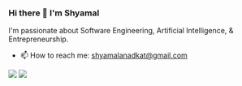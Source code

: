 ### Hi there 👋 I'm Shyamal

<!--
**shyamal-anadkat/shyamal-anadkat** is a ✨ _special_ ✨ repository because its `README.md` (this file) appears on your GitHub profile.

Here are some ideas to get you started:

- 🔭 I’m currently working on ...
- 🌱 I’m currently learning ...
- 👯 I’m looking to collaborate on ...
- 🤔 I’m looking for help with ...
- 💬 Ask me about ...
- 📫 How to reach me: ...
- 😄 Pronouns: ...
- ⚡ Fun fact: ...
-->

I'm passionate about Software Engineering, Artificial Intelligence, &amp; Entrepreneurship.

- 📫  How to reach me: shyamalanadkat@gmail.com
<div>
  <img align="top" src="https://github-readme-stats.vercel.app/api?username=shyamal-anadkat&count_private=true&show_icons=true&hide_rank=true&hide=issues&border_color=ffffff" />
  <img align="top" src="https://github-readme-stats.vercel.app/api/top-langs/?username=shyamal-anadkat&layout=compact&border_color=ffffff" />
</div>
